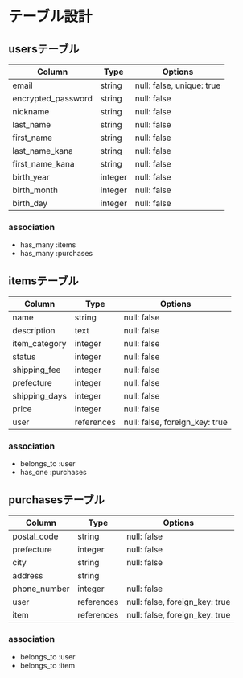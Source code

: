 # テーブル設計

## usersテーブル 
| Column             | Type    | Options                   |
| ------------------ | ------- | ------------------------- |
| email              | string  | null: false, unique: true |
| encrypted_password | string  | null: false               |
| nickname           | string  | null: false               |
| last_name          | string  | null: false               |
| first_name         | string  | null: false               |
| last_name_kana     | string  | null: false               |
| first_name_kana    | string  | null: false               |
| birth_year         | integer | null: false               |
| birth_month        | integer | null: false               |
| birth_day          | integer | null: false               |

### association
- has_many :items
- has_many :purchases


## itemsテーブル
| Column        |Type        | Options                        |
| --------------|------------| ------------------------------ |
| name          | string     | null: false                    |
| description   | text       | null: false                    |
| item_category | integer    | null: false                    |
| status        | integer    | null: false                    |
| shipping_fee  | integer    | null: false                    |
| prefecture    | integer    | null: false                    |
| shipping_days | integer    | null: false                    |
| price         | integer    | null: false                    |
| user          | references | null: false, foreign_key: true |

### association
- belongs_to :user
- has_one :purchases


## purchasesテーブル
| Column      |Type        |Options                         |
| ------------|------------|--------------------------------|
| postal_code | string     | null: false                    |
| prefecture  | integer    | null: false                    |
| city        | string     | null: false                    |
| address     | string     |                                |
| phone_number| integer    | null: false                    |
| user        | references | null: false, foreign_key: true |
| item        | references | null: false, foreign_key: true |


### association
- belongs_to :user
- belongs_to :item